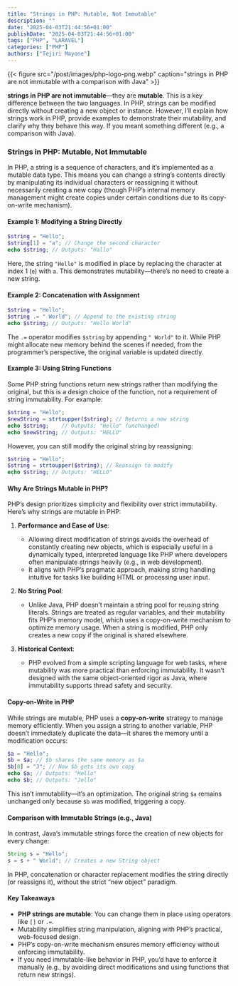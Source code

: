 ```yaml
---
title: "Strings in PHP: Mutable, Not Immutable"
description: ""
date: "2025-04-03T21:44:56+01:00"
publishDate: "2025-04-03T21:44:56+01:00"
tags: ["PHP", "LARAVEL"]
categories: ["PHP"]
authors: ["Tejiri Mayone"]
---
```


{{< figure src="/post/images/php-logo-png.webp" caption="strings in PHP are not immutable with a comparison with Java" >}}

<!--more-->

**strings in PHP are not immutable**—they are **mutable**. This is a key difference between the two languages. In PHP, strings can be modified directly without creating a new object or instance. However, I’ll explain how strings work in PHP, provide examples to demonstrate their mutability, and clarify why they behave this way. If you meant something different (e.g., a comparison with Java).

### Strings in PHP: Mutable, Not Immutable

In PHP, a string is a sequence of characters, and it’s implemented as a mutable data type. This means you can change a string’s contents directly by manipulating its individual characters or reassigning it without necessarily creating a new copy (though PHP’s internal memory management might create copies under certain conditions due to its copy-on-write mechanism).

#### Example 1: Modifying a String Directly
```php
$string = "Hello";
$string[1] = "a"; // Change the second character
echo $string; // Outputs: "Hallo"
```
Here, the string `"Hello"` is modified in place by replacing the character at index 1 (`e`) with `a`. This demonstrates mutability—there’s no need to create a new string.

#### Example 2: Concatenation with Assignment
```php
$string = "Hello";
$string .= " World"; // Append to the existing string
echo $string; // Outputs: "Hello World"
```
The `.=` operator modifies `$string` by appending `" World"` to it. While PHP might allocate new memory behind the scenes if needed, from the programmer’s perspective, the original variable is updated directly.

#### Example 3: Using String Functions
Some PHP string functions return new strings rather than modifying the original, but this is a design choice of the function, not a requirement of string immutability. For example:
```php
$string = "Hello";
$newString = strtoupper($string); // Returns a new string
echo $string;    // Outputs: "Hello" (unchanged)
echo $newString; // Outputs: "HELLO"
```
However, you can still modify the original string by reassigning:
```php
$string = "Hello";
$string = strtoupper($string); // Reassign to modify
echo $string; // Outputs: "HELLO"
```

#### Why Are Strings Mutable in PHP?
PHP’s design prioritizes simplicity and flexibility over strict immutability. Here’s why strings are mutable in PHP:

1. **Performance and Ease of Use**: 
   - Allowing direct modification of strings avoids the overhead of constantly creating new objects, which is especially useful in a dynamically typed, interpreted language like PHP where developers often manipulate strings heavily (e.g., in web development).
   - It aligns with PHP’s pragmatic approach, making string handling intuitive for tasks like building HTML or processing user input.

2. **No String Pool**: 
   - Unlike Java, PHP doesn’t maintain a string pool for reusing string literals. Strings are treated as regular variables, and their mutability fits PHP’s memory model, which uses a copy-on-write mechanism to optimize memory usage. When a string is modified, PHP only creates a new copy if the original is shared elsewhere.

3. **Historical Context**: 
   - PHP evolved from a simple scripting language for web tasks, where mutability was more practical than enforcing immutability. It wasn’t designed with the same object-oriented rigor as Java, where immutability supports thread safety and security.

#### Copy-on-Write in PHP
While strings are mutable, PHP uses a **copy-on-write** strategy to manage memory efficiently. When you assign a string to another variable, PHP doesn’t immediately duplicate the data—it shares the memory until a modification occurs:
```php
$a = "Hello";
$b = $a; // $b shares the same memory as $a
$b[0] = "J"; // Now $b gets its own copy
echo $a; // Outputs: "Hello"
echo $b; // Outputs: "Jello"
```
This isn’t immutability—it’s an optimization. The original string `$a` remains unchanged only because `$b` was modified, triggering a copy.

#### Comparison with Immutable Strings (e.g., Java)
In contrast, Java’s immutable strings force the creation of new objects for every change:
```java
String s = "Hello";
s = s + " World"; // Creates a new String object
```
In PHP, concatenation or character replacement modifies the string directly (or reassigns it), without the strict “new object” paradigm.

#### Key Takeaways
- **PHP strings are mutable**: You can change them in place using operators like `[]` or `.=`.
- Mutability simplifies string manipulation, aligning with PHP’s practical, web-focused design.
- PHP’s copy-on-write mechanism ensures memory efficiency without enforcing immutability.
- If you need immutable-like behavior in PHP, you’d have to enforce it manually (e.g., by avoiding direct modifications and using functions that return new strings).